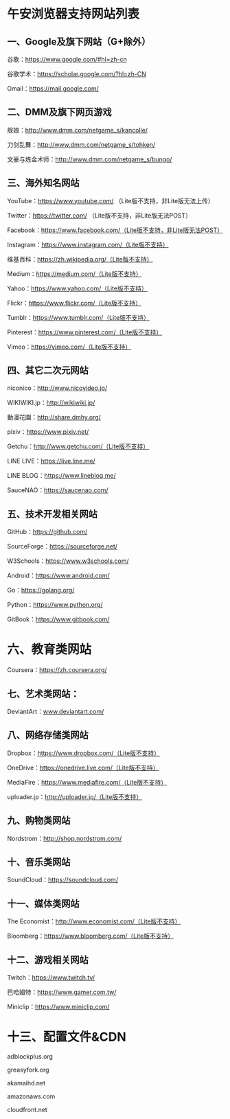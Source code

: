 # 午安浏览器支持网站列表

## 一、Google及旗下网站（G+除外）

谷歌：https://www.google.com/#hl=zh-cn

谷歌学术：https://scholar.google.com/?hl=zh-CN

Gmail：https://mail.google.com/

## 二、DMM及旗下网页游戏

舰娘：http://www.dmm.com/netgame_s/kancolle/

刀剑乱舞：http://www.dmm.com/netgame_s/tohken/

文豪与炼金术师：http://www.dmm.com/netgame_s/bungo/

## 三、海外知名网站

YouTube：https://www.youtube.com/ （Lite版不支持，非Lite版无法上传）

Twitter：https://twitter.com/ （Lite版不支持，非Lite版无法POST）

Facebook：https://www.facebook.com/（Lite版不支持，非Lite版无法POST）

Instagram：https://www.instagram.com/（Lite版不支持）

维基百科：https://zh.wikipedia.org/（Lite版不支持）

Medium：https://medium.com/（Lite版不支持）

Yahoo：https://www.yahoo.com/（Lite版不支持）

Flickr：https://www.flickr.com/（Lite版不支持）

Tumblr：https://www.tumblr.com/（Lite版不支持）

Pinterest：https://www.pinterest.com/（Lite版不支持）

Vimeo：https://vimeo.com/（Lite版不支持）

## 四、其它二次元网站

niconico：http://www.nicovideo.jp/

WIKIWIKI.jp：http://wikiwiki.jp/

動漫花園：http://share.dmhy.org/

pixiv：https://www.pixiv.net/

Getchu：http://www.getchu.com/（Lite版不支持）

LINE LIVE：https://live.line.me/

LINE BLOG：https://www.lineblog.me/

SauceNAO：https://saucenao.com/

## 五、技术开发相关网站

GitHub：https://github.com/

SourceForge：https://sourceforge.net/

W3Schools：https://www.w3schools.com/

Android：https://www.android.com/

Go：https://golang.org/

Python：https://www.python.org/

GitBook：https://www.gitbook.com/

# 六、教育类网站

Coursera：https://zh.coursera.org/

## 七、艺术类网站：

DeviantArt：www.deviantart.com/

## 八、网络存储类网站

Dropbox：https://www.dropbox.com/（Lite版不支持）

OneDrive：https://onedrive.live.com/（Lite版不支持）

MediaFire：https://www.mediafire.com/（Lite版不支持）

uploader.jp：http://uploader.jp/（Lite版不支持）

## 九、购物类网站

Nordstrom：http://shop.nordstrom.com/

## 十、音乐类网站

SoundCloud：https://soundcloud.com/

## 十一、媒体类网站

The Economist：http://www.economist.com/（Lite版不支持）

Bloomberg：https://www.bloomberg.com/（Lite版不支持）

## 十二、游戏相关网站

Twitch：https://www.twitch.tv/

巴哈姆特：https://www.gamer.com.tw/

Miniclip：https://www.miniclip.com/

# 十三、配置文件&CDN

adblockplus.org

greasyfork.org

akamaihd.net

amazonaws.com

cloudfront.net
